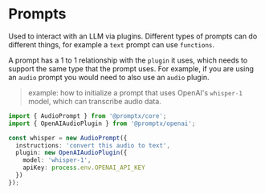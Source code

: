 # Prompts

Used to interact with an LLM via plugins. Different types of prompts can do different things, for example a `text` prompt can use `functions`.

A prompt has a 1 to 1 relationship with the `plugin` it uses, which needs to support the same type that the prompt uses. For example, if you are using an `audio` prompt you would need to also use an `audio` plugin.

> example: how to initialize a prompt that uses OpenAI's `whisper-1` model, which can transcribe audio data. 

```typescript
import { AudioPrompt } from '@promptx/core';
import { OpenAIAudioPlugin } from '@promptx/openai';

const whisper = new AudioPrompt({
  instructions: 'convert this audio to text',
  plugin: new OpenAIAudioPlugin({
    model: 'whisper-1',
    apiKey: process.env.OPENAI_API_KEY
  })
});
```
